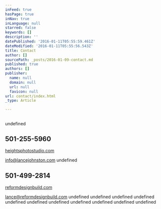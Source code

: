 ```yaml
---
inFeed: true
hasPage: true
inNav: true
inLanguage: null
starred: false
keywords: []
description: ''
datePublished: '2016-01-11T05:55:59.461Z'
dateModified: '2016-01-11T05:55:56.543Z'
title: Contact
author: []
sourcePath: _posts/2016-01-09-contact.md
published: true
authors: []
publisher:
  name: null
  domain: null
  url: null
  favicon: null
url: contact/index.html
_type: Article

---
```

## 

## 

undefined

## 501-255-5960

[heightsphotostudio.com][0]

info@lancejohnston.com
undefined

## 501-499-2814

[reformdesignbuild.com][1]

lance@reformdesignbuild.com
undefined
undefined
undefined
undefined
undefined
undefined
undefined
undefined
undefined
undefined
undefined

## 



[0]: https://thegrid.ai/lance-johnston-photographer/
[1]: https://thegrid.ai/reform-design-build/